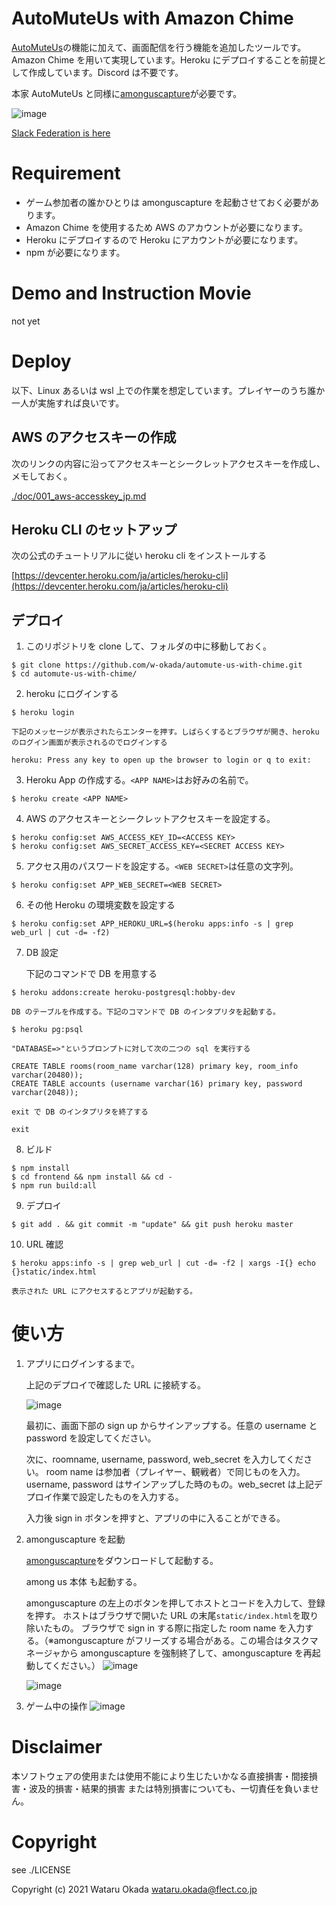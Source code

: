 # AutoMuteUs with Amazon Chime

[AutoMuteUs](https://github.com/denverquane/automuteus)の機能に加えて、画面配信を行う機能を追加したツールです。Amazon Chime を用いて実現しています。Heroku にデプロイすることを前提として作成しています。Discord は不要です。

本家 AutoMuteUs と同様に[amonguscapture](https://github.com/automuteus/amonguscapture)が必要です。

![image](https://user-images.githubusercontent.com/48346627/146640282-ff2da790-e49a-4abe-b72f-53a669efd3b7.png)

[Slack Federation is here](./doc/002_slack_federation_jp.md)

# Requirement

-   ゲーム参加者の誰かひとりは amonguscapture を起動させておく必要があります。
-   Amazon Chime を使用するため AWS のアカウントが必要になります。
-   Heroku にデプロイするので Heroku にアカウントが必要になります。
-   npm が必要になります。

# Demo and Instruction Movie

not yet

# Deploy

以下、Linux あるいは wsl 上での作業を想定しています。プレイヤーのうち誰か一人が実施すれば良いです。

## AWS のアクセスキーの作成

次のリンクの内容に沿ってアクセスキーとシークレットアクセスキーを作成し、メモしておく。

[./doc/001_aws-accesskey_jp.md](./doc/001_aws-accesskey_jp.md)

## Heroku CLI のセットアップ

次の公式のチュートリアルに従い heroku cli をインストールする

[https://devcenter.heroku.com/ja/articles/heroku-cli](https://devcenter.heroku.com/ja/articles/heroku-cli)

## デプロイ

1. このリポジトリを clone して、フォルダの中に移動しておく。

```
$ git clone https://github.com/w-okada/automute-us-with-chime.git
$ cd automute-us-with-chime/
```

2. heroku にログインする

```
$ heroku login
```

    下記のメッセージが表示されたらエンターを押す。しばらくするとブラウザが開き、heroku のログイン画面が表示されるのでログインする

```
heroku: Press any key to open up the browser to login or q to exit:
```

3. Heroku App の作成する。`<APP NAME>`はお好みの名前で。

```
$ heroku create <APP NAME>
```

4. AWS のアクセスキーとシークレットアクセスキーを設定する。

```
$ heroku config:set AWS_ACCESS_KEY_ID=<ACCESS KEY>
$ heroku config:set AWS_SECRET_ACCESS_KEY=<SECRET ACCESS KEY>
```

5. アクセス用のパスワードを設定する。`<WEB SECRET>`は任意の文字列。

```
$ heroku config:set APP_WEB_SECRET=<WEB SECRET>
```

6. その他 Heroku の環境変数を設定する

```
$ heroku config:set APP_HEROKU_URL=$(heroku apps:info -s | grep web_url | cut -d= -f2)
```

7. DB 設定

    下記のコマンドで DB を用意する

```
$ heroku addons:create heroku-postgresql:hobby-dev
```

    DB のテーブルを作成する。下記のコマンドで DB のインタプリタを起動する。

```
$ heroku pg:psql
```

    "DATABASE=>"というプロンプトに対して次の二つの sql を実行する

```
CREATE TABLE rooms(room_name varchar(128) primary key, room_info varchar(20480));
CREATE TABLE accounts (username varchar(16) primary key, password varchar(2048));
```

    exit で DB のインタプリタを終了する

```
exit
```

8. ビルド

```
$ npm install
$ cd frontend && npm install && cd -
$ npm run build:all
```

9. デプロイ

```
$ git add . && git commit -m "update" && git push heroku master
```

10. URL 確認

```
$ heroku apps:info -s | grep web_url | cut -d= -f2 | xargs -I{} echo {}static/index.html
```

    表示された URL にアクセスするとアプリが起動する。

# 使い方

1. アプリにログインするまで。

    上記のデプロイで確認した URL に接続する。

    ![image](https://user-images.githubusercontent.com/48346627/146636036-4f91b311-814a-4f32-bead-cece938c7f97.png)

    最初に、画面下部の sign up からサインアップする。任意の username と password を設定してください。

    次に、roomname, username, password, web_secret を入力してください。
    room name は参加者（プレイヤー、観戦者）で同じものを入力。username, password はサインアップした時のもの。web_secret は上記デプロイ作業で設定したものを入力する。

    入力後 sign in ボタンを押すと、アプリの中に入ることができる。

2. amonguscapture を起動

    [amonguscapture](https://github.com/automuteus/amonguscapture)をダウンロードして起動する。

    among us 本体 も起動する。

    amonguscapture の左上のボタンを押してホストとコードを入力して、登録を押す。
    ホストはブラウザで開いた URL の末尾`static/index.html`を取り除いたもの。
    ブラウザで sign in する際に指定した room name を入力する。（※amonguscapture がフリーズする場合がある。この場合はタスクマネージャから amonguscapture を強制終了して、amonguscapture を再起動してください。）
    ![image](https://user-images.githubusercontent.com/48346627/146636256-3c3b6117-8177-4833-8624-5ed3287fb1d2.png)

    ![image](https://user-images.githubusercontent.com/48346627/146636283-4dd21c09-948a-4c63-ac05-711a7c2c0fa2.png)

3. ゲーム中の操作
   ![image](https://user-images.githubusercontent.com/48346627/146636810-414ab21c-a212-42b9-9520-1008bde92ab6.png)

# Disclaimer

本ソフトウェアの使用または使用不能により生じたいかなる直接損害・間接損害・波及的損害・結果的損害 または特別損害についても、一切責任を負いません。

# Copyright

see ./LICENSE

Copyright (c) 2021 Wataru Okada <wataru.okada@flect.co.jp>
